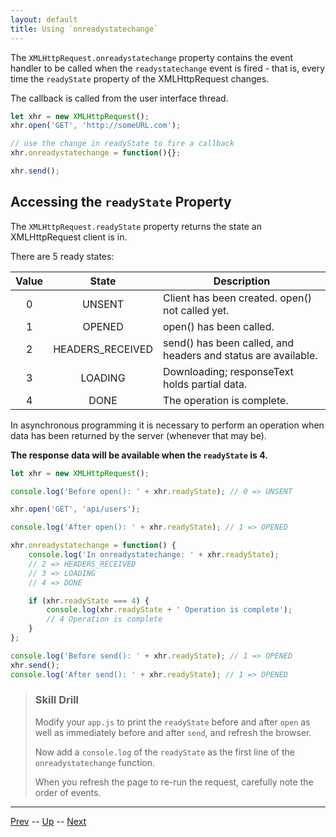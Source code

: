 ```yaml
---
layout: default
title: Using `onreadystatechange`
---
```


The `XMLHttpRequest.onreadystatechange` property contains the event handler to be called when the `readystatechange` event is fired - that is, every time the `readyState` property of the XMLHttpRequest changes. 

The callback is called from the user interface thread.

```javascript
let xhr = new XMLHttpRequest();
xhr.open('GET', 'http://someURL.com');

// use the change in readyState to fire a callback
xhr.onreadystatechange = function(){};

xhr.send();
```

## Accessing the `readyState` Property

The `XMLHttpRequest.readyState` property returns the state an XMLHttpRequest client is in.

There are 5 ready states:

|Value|State|Description|
|:---:|:---:|---|
|0|UNSENT|Client has been created. open() not called yet.|
|1|OPENED|open() has been called.|
|2|HEADERS_RECEIVED|send() has been called, and headers and status are available.|
|3|LOADING|Downloading; responseText holds partial data.|
|4|DONE|The operation is complete.|

In asynchronous programming it is necessary to perform an operation when data has been returned by the server (whenever that may be). 

**The response data will be available when the `readyState` is 4.**

```javascript
let xhr = new XMLHttpRequest();

console.log('Before open(): ' + xhr.readyState); // 0 => UNSENT

xhr.open('GET', 'api/users');

console.log('After open(): ' + xhr.readyState); // 1 => OPENED

xhr.onreadystatechange = function() {
	console.log('In onreadystatechange: ' + xhr.readyState);
	// 2 => HEADERS_RECEIVED
	// 3 => LOADING
	// 4 => DONE

	if (xhr.readyState === 4) {
		console.log(xhr.readyState + ' Operation is complete');
		// 4 Operation is complete
	}
};

console.log('Before send(): ' + xhr.readyState); // 1 => OPENED
xhr.send();
console.log('After send(): ' + xhr.readyState); // 1 => OPENED
```

> ### Skill Drill
> 
> Modify your `app.js` to print the `readyState` before and after `open` as well as immediately before and after `send`, and refresh the browser.
>
> Now add a `console.log` of the `readyState` as the first line of the `onreadystatechange` function.
> 
> When you refresh the page to re-run the request, carefully note the order of events.


<hr>

[Prev](get-labs.md) -- [Up](README.md) -- [Next](status.md)

